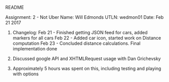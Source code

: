 README

Assignment: 2 - Not Uber
Name: Will Edmonds
UTLN: wedmon01
Date: Feb 21 2017

1. Changelog:
Feb 21 - Finished getting JSON feed for cars, added markers for all cars
Feb 22 - Added car icon, started work on Distance computation
Feb 23 - Concluded distance calculations. Final implementation done

2. Discussed google API and XHTMLRequest usage with Dan Grichevsky

3. Approximately 5 hours was spent on this, including testing and playing with
options